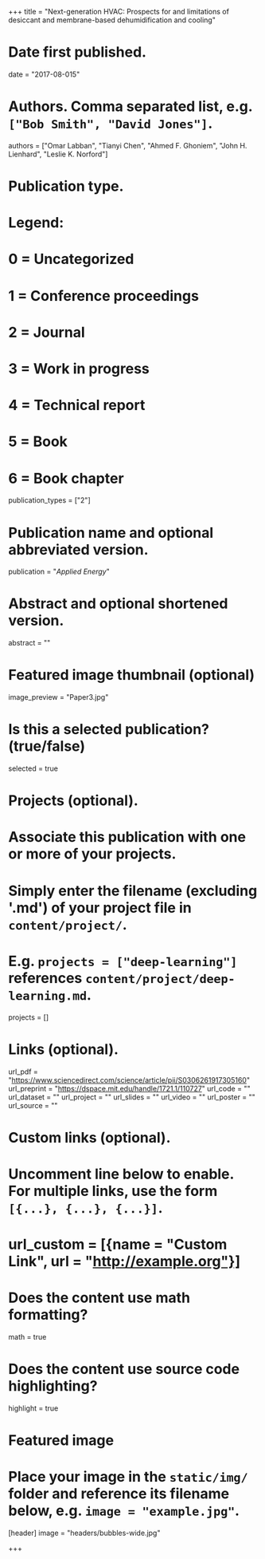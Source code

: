 +++
title = "Next-generation HVAC: Prospects for and limitations of desiccant and membrane-based dehumidification and cooling"

# Date first published.
date = "2017-08-015"

# Authors. Comma separated list, e.g. `["Bob Smith", "David Jones"]`.
authors = ["Omar Labban", "Tianyi Chen", "Ahmed F. Ghoniem", "John H. Lienhard", "Leslie K. Norford"]

# Publication type.
# Legend:
# 0 = Uncategorized
# 1 = Conference proceedings
# 2 = Journal
# 3 = Work in progress
# 4 = Technical report
# 5 = Book
# 6 = Book chapter
publication_types = ["2"]

# Publication name and optional abbreviated version.
publication = "*Applied Energy*"

# Abstract and optional shortened version.
abstract = ""

# Featured image thumbnail (optional)
image_preview = "Paper3.jpg"

# Is this a selected publication? (true/false)
selected = true

# Projects (optional).
#   Associate this publication with one or more of your projects.
#   Simply enter the filename (excluding '.md') of your project file in `content/project/`.
#   E.g. `projects = ["deep-learning"]` references `content/project/deep-learning.md`.
projects = []

# Links (optional).
url_pdf = "https://www.sciencedirect.com/science/article/pii/S0306261917305160"
url_preprint = "https://dspace.mit.edu/handle/1721.1/110727"
url_code = ""
url_dataset = ""
url_project = ""
url_slides = ""
url_video = ""
url_poster = ""
url_source = ""

# Custom links (optional).
#   Uncomment line below to enable. For multiple links, use the form `[{...}, {...}, {...}]`.
# url_custom = [{name = "Custom Link", url = "http://example.org"}]

# Does the content use math formatting?
math = true

# Does the content use source code highlighting?
highlight = true

# Featured image
# Place your image in the `static/img/` folder and reference its filename below, e.g. `image = "example.jpg"`.
[header]
image = "headers/bubbles-wide.jpg"

+++
